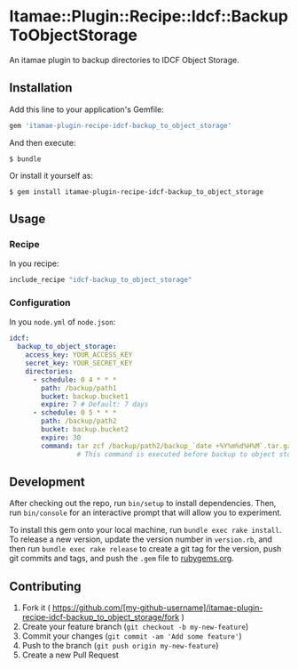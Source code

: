 # Itamae::Plugin::Recipe::Idcf::BackupToObjectStorage

An itamae plugin to backup directories to IDCF Object Storage.

## Installation

Add this line to your application's Gemfile:

```ruby
gem 'itamae-plugin-recipe-idcf-backup_to_object_storage'
```

And then execute:

    $ bundle

Or install it yourself as:

    $ gem install itamae-plugin-recipe-idcf-backup_to_object_storage

## Usage
### Recipe
In you recipe:

```ruby
include_recipe "idcf-backup_to_object_storage"
```

### Configuration
In you `node.yml` of `node.json`:

```yaml
idcf:
  backup_to_object_storage:
    access_key: YOUR_ACCESS_KEY
    secret_key: YOUR_SECRET_KEY
    directories:
      - schedule: 0 4 * * *
        path: /backup/path1
        bucket: backup.bucket1
        expire: 7 # Default: 7 days
      - schedule: 0 5 * * *
        path: /backup/path2
        bucket: backup.bucket2
        expire: 30
        command: tar zcf /backup/path2/backup_`date +%Y%m%d%H%M`.tar.gz /backup/source
                 # This command is executed before backup to object storage
```

## Development

After checking out the repo, run `bin/setup` to install dependencies. Then, run `bin/console` for an interactive prompt that will allow you to experiment.

To install this gem onto your local machine, run `bundle exec rake install`. To release a new version, update the version number in `version.rb`, and then run `bundle exec rake release` to create a git tag for the version, push git commits and tags, and push the `.gem` file to [rubygems.org](https://rubygems.org).

## Contributing

1. Fork it ( https://github.com/[my-github-username]/itamae-plugin-recipe-idcf-backup_to_object_storage/fork )
2. Create your feature branch (`git checkout -b my-new-feature`)
3. Commit your changes (`git commit -am 'Add some feature'`)
4. Push to the branch (`git push origin my-new-feature`)
5. Create a new Pull Request
